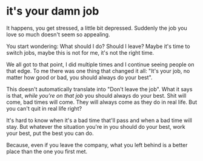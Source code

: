 
# it's your damn job

It happens, you get stressed, a little bit depressed.
Suddenly the job you love so much doesn't seem so appealing.

You start wondering: What should I do? Should I leave? Maybe it's time to switch jobs, maybe this is not for me, it's not the right time.

We all got to that point, I did multiple times and I continue seeing people on that edge.
To me there was one thing that changed it all: "It's your job, no  matter how good or bad, you should always do your best".

This doesn't automatically translate into "Don't leave the job". What it says is that, _while you're on that job_ you should always do your best.
Shit will come, bad times will come. They will always come as they do in real life. But you can't quit in real life right?

It's hard to know when it's a bad time that'll pass and when a bad time will stay. But whatever the situation you're in you should do your best, work your best, put the best you can do.

Because, even if you leave the company, what you left behind is a better place than the one you first met.


